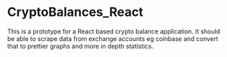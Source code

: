 # CryptoBalances_React
This is a prototype for a React based crypto balance application. It should be able to scrape data from exchange accounts eg coinbase and convert that to prettier graphs and more in depth statistics. 
